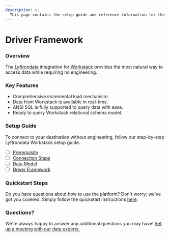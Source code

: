 ```yaml
---
description: >-
  This page contains the setup guide and reference information for the Workstack source connector.
---
```


# Driver Framework

### Overview

The [Lyftrondata](https://www.lyftrondata.com/) integration for [Workstack](None) provides the most natural way to access data while requiring no engineering.

### Key Features

* Comprehensive incremental load mechanism.
* Data from Workstack is available in real-time.&#x20;
* ANSI SQL is fully supported to query data with ease.
* Ready to query Workstack relational schema model.

### Setup Guide

To connect to your destination without engineering, follow our step-by-step Lyftrondata Workstack setup guide.

* [ ] [Prerequisite](../prerequisite.md)
* [ ] [Connection Steps](../connection-steps.md)
* [ ] [Data Model](../data-model/erd.md)
* [ ] [Driver Framework](../driver-framework/)

### Quickstart Steps

Do you have questions about how to use the platform? Don't worry; we've got you covered. Simply follow the quickstart instructions [here](../driver-framework/README.md).

### Questions? <a href="#questions" id="questions"></a>

We're always happy to answer any additional questions you may have! [Set up a meeting with our data experts.](https://www.lyftrondata.com/book-a-meeting/)


